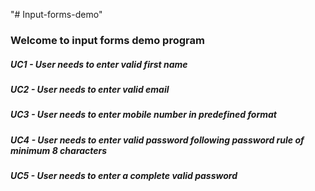 "# Input-forms-demo"

### Welcome to input forms demo program

##### UC1 - User needs to enter valid first name

##### UC2 - User needs to enter valid email

##### UC3 - User needs to enter mobile number in predefined format

##### UC4 - User needs to enter valid password following password rule of minimum 8 characters

##### UC5 - User needs to enter a complete valid password